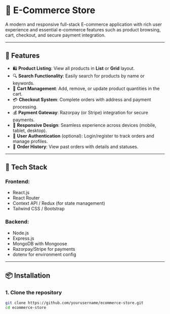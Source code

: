 # 🛒 E-Commerce Store

A modern and responsive full-stack E-commerce application with rich user experience and essential e-commerce features such as product browsing, cart, checkout, and secure payment integration.

---

## 🚀 Features

- 🛍️ **Product Listing**: View all products in **List** or **Grid** layout.
- 🔍 **Search Functionality**: Easily search for products by name or keywords.
- 🛒 **Cart Management**: Add, remove, or update product quantities in the cart.
- 💳 **Checkout System**: Complete orders with address and payment processing.
- 💰 **Payment Gateway**: Razorpay (or Stripe) integration for secure payments.
- 📱 **Responsive Design**: Seamless experience across devices (mobile, tablet, desktop).
- 🔐 **User Authentication** (optional): Login/register to track orders and manage profiles.
- 🧾 **Order History**: View past orders with details and statuses.

---

## 🧱 Tech Stack

### Frontend:
- React.js
- React Router
- Context API / Redux (for state management)
- Tailwind CSS / Bootstrap

### Backend:
- Node.js
- Express.js
- MongoDB with Mongoose
- Razorpay/Stripe for payments
- dotenv for environment config

---

## 📦 Installation

### 1. Clone the repository
```bash
git clone https://github.com/yourusername/ecommerce-store.git
cd ecommerce-store
